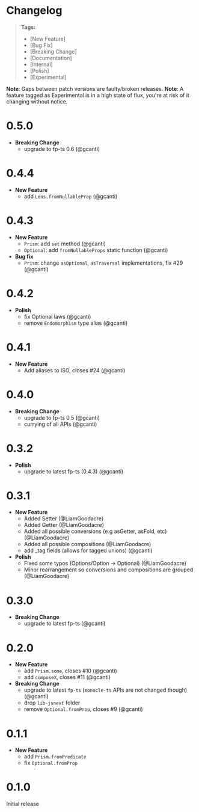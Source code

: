 # Changelog

> **Tags:**
> - [New Feature]
> - [Bug Fix]
> - [Breaking Change]
> - [Documentation]
> - [Internal]
> - [Polish]
> - [Experimental]

**Note**: Gaps between patch versions are faulty/broken releases.
**Note**: A feature tagged as Experimental is in a high state of flux, you're at risk of it changing without notice.

# 0.5.0

- **Breaking Change**
  - upgrade to fp-ts 0.6 (@gcanti)

# 0.4.4

- **New Feature**
  - add `Lens.fromNullableProp` (@gcanti)

# 0.4.3

- **New Feature**
  - `Prism`: add `set` method (@gcanti)
  - `Optional`: add `fromNullableProps` static function (@gcanti)
- **Bug fix**
  - `Prism`: change `asOptional`, `asTraversal` implementations, fix #29 (@gcanti)

# 0.4.2

- **Polish**
  - fix Optional laws (@gcanti)
  - remove `Endomorphism` type alias (@gcanti)

# 0.4.1

- **New Feature**
  - Add aliases to ISO, closes #24 (@gcanti)

# 0.4.0

- **Breaking Change**
  - upgrade to fp-ts 0.5 (@gcanti)
  - currying of all APIs (@gcanti)

# 0.3.2

- **Polish**
  - upgrade to latest fp-ts (0.4.3) (@gcanti)

# 0.3.1

- **New Feature**
  - Added Setter (@LiamGoodacre)
  - Added Getter (@LiamGoodacre)
  - Added all possible conversions (e.g asGetter, asFold, etc) (@LiamGoodacre)
  - Added all possible compositions (@LiamGoodacre)
  - add _tag fields (allows for tagged unions) (@gcanti)
- **Polish**
  - Fixed some typos (Options/Option -> Optional) (@LiamGoodacre)
  - Minor rearrangement so conversions and compositions are grouped (@LiamGoodacre)

# 0.3.0

- **Breaking Change**
  - upgrade to latest fp-ts (@gcanti)

# 0.2.0

- **New Feature**
  - add `Prism.some`, closes #10 (@gcanti)
  - add `composeX`, closes #11 (@gcanti)
- **Breaking Change**
  - upgrade to latest `fp-ts` (`monocle-ts` APIs are not changed though) (@gcanti)
  - drop `lib-jsnext` folder
  - remove `Optional.fromProp`, closes #9 (@gcanti)

# 0.1.1

- **New Feature**
  - add `Prism.fromPredicate`
  - fix `Optional.fromProp`

# 0.1.0

Initial release
